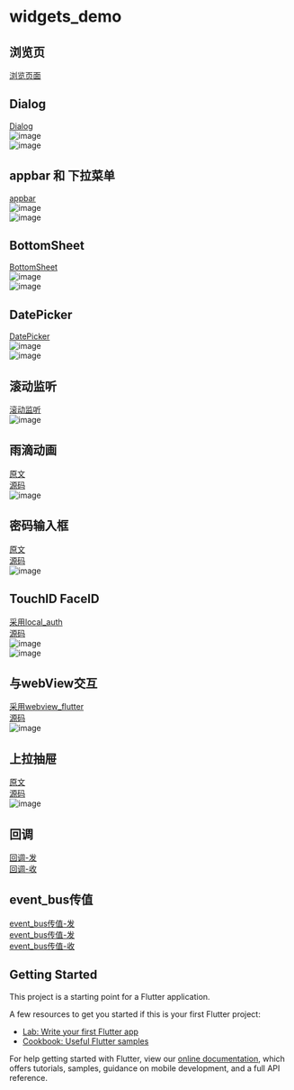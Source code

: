 # widgets_demo

  ## 浏览页
   [ 浏览页面 ]( https://github.com/pheromone/Flutter_learn_demo/blob/master/%E5%9F%BA%E7%A1%80Widget/widgets_demo/lib/main.dart )    <br/>

   ## Dialog
   [ Dialog ]( https://github.com/pheromone/Flutter_learn_demo/blob/master/%E5%9F%BA%E7%A1%80Widget/widgets_demo/lib/widgets/dialog_widget.dart )    <br/>
   ![image](https://github.com/pheromone/Flutter_learn_demo/blob/master/%E5%9F%BA%E7%A1%80Widget/widgets_demo/Dialog1.png) <br/>
   ![image](https://github.com/pheromone/Flutter_learn_demo/blob/master/%E5%9F%BA%E7%A1%80Widget/widgets_demo/Dialog2.png) <br/>

   ## appbar 和 下拉菜单
   [ appbar ]( https://github.com/pheromone/Flutter_learn_demo/blob/master/%E5%9F%BA%E7%A1%80Widget/widgets_demo/lib/widgets/appbar_widget.dart )    <br/>
   ![image](https://github.com/pheromone/Flutter_learn_demo/blob/master/%E5%9F%BA%E7%A1%80Widget/widgets_demo/appBar1.png) <br/>
   ![image](https://github.com/pheromone/Flutter_learn_demo/blob/master/%E5%9F%BA%E7%A1%80Widget/widgets_demo/appBar2.png) <br/>
   
   ## BottomSheet
   [ BottomSheet ]( https://github.com/pheromone/Flutter_learn_demo/blob/master/%E5%9F%BA%E7%A1%80Widget/widgets_demo/lib/widgets/bottomsheet_widget.dart )    <br/>
   ![image](https://github.com/pheromone/Flutter_learn_demo/blob/master/%E5%9F%BA%E7%A1%80Widget/widgets_demo/BottomSheet1.png) <br/>
   ![image](https://github.com/pheromone/Flutter_learn_demo/blob/master/%E5%9F%BA%E7%A1%80Widget/widgets_demo/BottomSheet2.png) <br/>
   
  ## DatePicker
   [ DatePicker ]( https://github.com/pheromone/Flutter_learn_demo/blob/master/%E5%9F%BA%E7%A1%80Widget/widgets_demo/lib/widgets/datepicker_widget.dart )    <br/>
   ![image](https://github.com/pheromone/Flutter_learn_demo/blob/master/%E5%9F%BA%E7%A1%80Widget/widgets_demo/DatePicker1.png) <br/>
   ![image](https://github.com/pheromone/Flutter_learn_demo/blob/master/%E5%9F%BA%E7%A1%80Widget/widgets_demo/DatePicker2.png) <br/>
   
 ## 滚动监听
   [ 滚动监听 ]( https://github.com/pheromone/Flutter_learn_demo/blob/master/%E5%9F%BA%E7%A1%80Widget/widgets_demo/lib/widgets/notification_scroll.dart )    <br/>
   ![image](https://github.com/pheromone/Flutter_learn_demo/blob/master/%E5%9F%BA%E7%A1%80Widget/widgets_demo/%E6%BB%9A%E5%8A%A8%E7%9B%91%E5%90%AC.png) <br/>
   
   ## 雨滴动画
   [ 原文 ]( https://cloud.tencent.com/developer/article/1374663 )    <br/>
   [ 源码 ]( https://github.com/pheromone/Flutter_learn_demo/blob/master/%E5%9F%BA%E7%A1%80Widget/widgets_demo/lib/widgets/rain_drop.dart )    <br/>
   ![image](    https://github.com/pheromone/Flutter_learn_demo/blob/master/%E5%9F%BA%E7%A1%80Widget/widgets_demo/%E9%9B%A8%E6%BB%B4%E5%8A%A8%E7%94%BB.gif
 ) <br/>
 
   ## 密码输入框
   [ 原文 ](https://juejin.im/post/5c10ef31e51d452e2c698673#heading-0 )    <br/>
   [ 源码 ]( https://github.com/pheromone/Flutter_learn_demo/tree/master/%E5%9F%BA%E7%A1%80Widget/widgets_demo/lib/widgets/Keyboard )    <br/>
   ![image]( https://github.com/pheromone/Flutter_learn_demo/blob/master/%E5%9F%BA%E7%A1%80Widget/widgets_demo/%E5%AF%86%E7%A0%81%E8%BE%93%E5%85%A5.gif ) <br/>
   
   ## TouchID FaceID
   [ 采用local_auth ](https://github.com/flutter/plugins/tree/master/packages/local_auth )    <br/>
   [ 源码 ]( https://github.com/pheromone/Flutter_learn_demo/blob/master/%E5%9F%BA%E7%A1%80Widget/widgets_demo/lib/widgets/faceId_touchid_widget.dart )    <br/>
   ![image]( https://github.com/pheromone/Flutter_learn_demo/blob/master/%E5%9F%BA%E7%A1%80Widget/widgets_demo/faceID.gif ) <br/>
   ![image]( https://github.com/pheromone/Flutter_learn_demo/blob/master/%E5%9F%BA%E7%A1%80Widget/widgets_demo/faceId.PNG ) <br/>

 ## 与webView交互 
   [ 采用webview_flutter ](https://github.com/flutter/plugins/tree/master/packages/webview_flutter )    <br/>
   [ 源码 ]( https://github.com/pheromone/Flutter_learn_demo/blob/master/%E5%9F%BA%E7%A1%80Widget/widgets_demo/lib/widgets/webview_message.dart )    <br/>
   ![image]( https://github.com/pheromone/Flutter_learn_demo/blob/master/%E5%9F%BA%E7%A1%80Widget/widgets_demo/%E4%B8%8EwebView%E4%BA%A4%E4%BA%92.gif ) <br/>

   ## 上拉抽屉
   [ 原文 ]( https://www.jianshu.com/p/c0dcce6297c9 )    <br/>
   [ 源码 ]( https://github.com/pheromone/Flutter_learn_demo/blob/master/%E5%9F%BA%E7%A1%80Widget/widgets_demo/lib/widgets/up_drawer_widget.dart/bottom_drag_widget.dart )    <br/>
   ![image]( https://github.com/pheromone/Flutter_learn_demo/blob/master/%E5%9F%BA%E7%A1%80Widget/widgets_demo/%E4%B8%8A%E6%8B%89%E6%8A%BD%E5%B1%89.gif ) <br/>

  ## 回调
   [ 回调-发 ](   https://github.com/pheromone/Flutter_learn_demo/blob/master/%E5%9F%BA%E7%A1%80Widget/widgets_demo/lib/widgets/callback_widget.dart
 )    <br/>
   [ 回调-收 ](   https://github.com/pheromone/Flutter_learn_demo/blob/master/%E5%9F%BA%E7%A1%80Widget/widgets_demo/lib/top_barbar.dart
 )    <br/>
 
 
   ## event_bus传值
   [ event_bus传值-发 ](   https://github.com/pheromone/Flutter_learn_demo/blob/master/%E5%9F%BA%E7%A1%80Widget/widgets_demo/lib/widgets/event_bus.dart
 )    <br/>
   [ event_bus传值-发 ](   https://github.com/pheromone/Flutter_learn_demo/blob/master/%E5%9F%BA%E7%A1%80Widget/widgets_demo/lib/widgets/event_bus_widget.dart
 )    <br/>
   [ event_bus传值-收 ](   https://github.com/pheromone/Flutter_learn_demo/blob/master/%E5%9F%BA%E7%A1%80Widget/widgets_demo/lib/top_barbar.dart
 )    <br/>


## Getting Started

This project is a starting point for a Flutter application.

A few resources to get you started if this is your first Flutter project:

- [Lab: Write your first Flutter app](https://flutter.dev/docs/get-started/codelab)
- [Cookbook: Useful Flutter samples](https://flutter.dev/docs/cookbook)

For help getting started with Flutter, view our
[online documentation](https://flutter.dev/docs), which offers tutorials,
samples, guidance on mobile development, and a full API reference.
